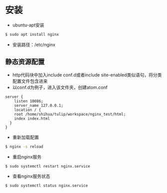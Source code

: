 # 安装
- ubuntu-apt安装
```bash
$ sudo apt install nginx
```

- 安装路径：/etc/nginx
## 静态资源配置

- http代码块中加入include conf.d或者include site-enabled类似语句，将分类配置文件包含进来
- 以conf.d为例子，进入该文件夹，创建atom.conf
```
server {
	listen 10086;
	server_name 127.0.0.1;
	location / {
  	root /home/shihua/tulip/workspace/nginx_test/html;
  	index index.html
  }
}
```

- 重新加载配置
```bash
$ nginx -s reload
```

- 重启nginx服务
```bash
$ sudo systemctl restart nginx.service
```

- 查看nginx服务状态
```bash
$ sudo systemctl status nginx.service
```
